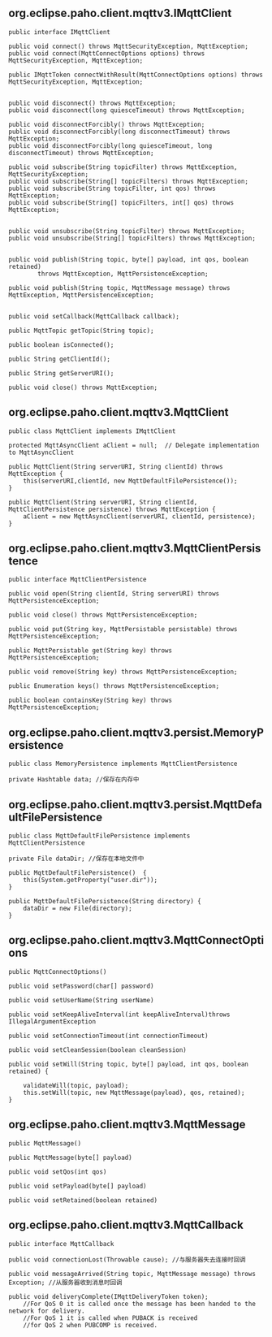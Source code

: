 ## org.eclipse.paho.client.mqttv3.IMqttClient ##

	public interface IMqttClient

	public void connect() throws MqttSecurityException, MqttException;
	public void connect(MqttConnectOptions options) throws MqttSecurityException, MqttException;

	public IMqttToken connectWithResult(MqttConnectOptions options) throws MqttSecurityException, MqttException;


	public void disconnect() throws MqttException;
	public void disconnect(long quiesceTimeout) throws MqttException;

	public void disconnectForcibly() throws MqttException;
	public void disconnectForcibly(long disconnectTimeout) throws MqttException;
	public void disconnectForcibly(long quiesceTimeout, long disconnectTimeout) throws MqttException;

	public void subscribe(String topicFilter) throws MqttException, MqttSecurityException;
	public void subscribe(String[] topicFilters) throws MqttException;
	public void subscribe(String topicFilter, int qos) throws MqttException;
	public void subscribe(String[] topicFilters, int[] qos) throws MqttException;


	public void unsubscribe(String topicFilter) throws MqttException;
	public void unsubscribe(String[] topicFilters) throws MqttException;


	public void publish(String topic, byte[] payload, int qos, boolean retained) 
			throws MqttException, MqttPersistenceException;

	public void publish(String topic, MqttMessage message) throws MqttException, MqttPersistenceException;


	public void setCallback(MqttCallback callback);
	
	public MqttTopic getTopic(String topic);

	public boolean isConnected();

	public String getClientId();

	public String getServerURI();

	public void close() throws MqttException;

## org.eclipse.paho.client.mqttv3.MqttClient ##

	public class MqttClient implements IMqttClient

	protected MqttAsyncClient aClient = null;  // Delegate implementation to MqttAsyncClient

	public MqttClient(String serverURI, String clientId) throws MqttException {
		this(serverURI,clientId, new MqttDefaultFilePersistence());
	}

	public MqttClient(String serverURI, String clientId, MqttClientPersistence persistence) throws MqttException {
		aClient = new MqttAsyncClient(serverURI, clientId, persistence);
	}


## org.eclipse.paho.client.mqttv3.MqttClientPersistence ##

	public interface MqttClientPersistence

	public void open(String clientId, String serverURI) throws MqttPersistenceException;

	public void close() throws MqttPersistenceException;

	public void put(String key, MqttPersistable persistable) throws MqttPersistenceException;

	public MqttPersistable get(String key) throws MqttPersistenceException;

	public void remove(String key) throws MqttPersistenceException;

	public Enumeration keys() throws MqttPersistenceException;

	public boolean containsKey(String key) throws MqttPersistenceException;

## org.eclipse.paho.client.mqttv3.persist.MemoryPersistence ##

	public class MemoryPersistence implements MqttClientPersistence

	private Hashtable data; //保存在内存中

## org.eclipse.paho.client.mqttv3.persist.MqttDefaultFilePersistence ##

	public class MqttDefaultFilePersistence implements MqttClientPersistence

	private File dataDir; //保存在本地文件中

	public MqttDefaultFilePersistence()  { 
		this(System.getProperty("user.dir"));
	}

	public MqttDefaultFilePersistence(String directory) {
		dataDir = new File(directory);
	}


## org.eclipse.paho.client.mqttv3.MqttConnectOptions ##

	public MqttConnectOptions()

	public void setPassword(char[] password)
	
	public void setUserName(String userName)

	public void setKeepAliveInterval(int keepAliveInterval)throws IllegalArgumentException

	public void setConnectionTimeout(int connectionTimeout)

	public void setCleanSession(boolean cleanSession)

	public void setWill(String topic, byte[] payload, int qos, boolean retained) {

		validateWill(topic, payload);
		this.setWill(topic, new MqttMessage(payload), qos, retained);
	}

## org.eclipse.paho.client.mqttv3.MqttMessage ##

	public MqttMessage()

	public MqttMessage(byte[] payload)

	public void setQos(int qos)

	public void setPayload(byte[] payload)

	public void setRetained(boolean retained)

## org.eclipse.paho.client.mqttv3.MqttCallback ##

	public interface MqttCallback

	public void connectionLost(Throwable cause); //与服务器失去连接时回调

	public void messageArrived(String topic, MqttMessage message) throws Exception; //从服务器收到消息时回调

	public void deliveryComplete(IMqttDeliveryToken token);
		//For QoS 0 it is called once the message has been handed to the network for delivery. 
		//For QoS 1 it is called when PUBACK is received
		//for QoS 2 when PUBCOMP is received.
		

	